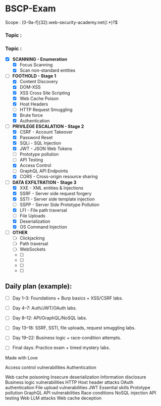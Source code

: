 # BSCP-Exam

Scope : [0-9a-f]{32}\.web-security-academy\.net(/.*)?$

### Topic : 

### Topic :
- [x] **SCANNING - Enumeration**
	- [x] Focus Scanning
	- [x] Scan non-standard entities
- [ ] **FOOTHOLD - Stage 1**
	- [x] Content Discovery
	- [x] DOM-XSS
	- [x] XSS Cross Site Scripting
	- [x] Web Cache Poison
	- [x] Host Headers
	- [ ] HTTP Request Smuggling
	- [x] Brute force
	- [x] Authentication
- [ ] **PRIVILEGE ESCALATION - Stage 2**
	- [x] CSRF - Account Takeover
	- [x] Password Reset
	- [x] SQLi - SQL Injection
	- [x] JWT - JSON Web Tokens
	- [ ] Prototype pollution
	- [ ] API Testing
	- [x] Access Control
	- [ ] GraphQL API Endpoints
	- [x] CORS - Cross-origin resource sharing
- [ ] **DATA EXFILTRATION - Stage 3**
	- [x] XXE - XML entities & Injections
	- [x] SSRF - Server side request forgery
	- [x] SSTI - Server side template injection
	- [ ] SSPP - Server Side Prototype Pollution
	- [x] LFI - File path traversal
	- [ ] File Uploads
	- [x] Deserialization
	- [x] OS Command Injection
- [ ] **OTHER**
	- [ ] Clickjacking
	- [ ] Path traversal
	- [ ] WebSockets
	- [ ]
	- [ ]
	- [ ]
	- [ ]
	




## Daily plan (example):
- [ ] Day 1–3: Foundations + Burp basics + XSS/CSRF labs.
- [ ] Day 4–7: Auth/JWT/OAuth labs.
- [ ] Day 8–12: API/GraphQL/NoSQL labs.
- [ ] Day 13–18: SSRF, SSTI, file uploads, request smuggling labs.
- [ ] Day 19–22: Business logic + race-condition attempts.
- [ ] Final days: Practice exam + timed mystery labs.






Made with Love
















Access control vulnerabilities
Authentication

Web cache poisoning
Insecure deserialization
Information disclosure
Business logic vulnerabilities
HTTP Host header attacks
OAuth authentication
File upload vulnerabilities
JWT
Essential skills
Prototype pollution
GraphQL API vulnerabilities
Race conditions
NoSQL injection
API testing
Web LLM attacks
Web cache deception